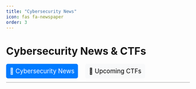 ```yaml
---
title: "Cybersecurity News"
icon: fas fa-newspaper
order: 3
---
```


<h1>Cybersecurity News & CTFs</h1>

<div style="display: flex; gap: 20px; cursor: pointer; font-size: 1.2em; padding-bottom: 10px; border-bottom: 2px solid #ccc;">
    <div id="news-tab" style="padding: 10px; border-radius: 5px; background: #007bff; color: white;">📰 Cybersecurity News</div>
    <div id="ctf-tab" style="padding: 10px; border-radius: 5px; background: #f8f9fa; color: black;">🎯 Upcoming CTFs</div>
</div>

<div id="news-feed"></div>
<div id="ctf-feed" style="display: none;"></div>

<script src="{{ '/assets/js/news-feed.js' | relative_url }}"></script>

<script>
document.addEventListener("DOMContentLoaded", function () {
    const newsTab = document.getElementById("news-tab");
    const ctfTab = document.getElementById("ctf-tab");
    const newsFeed = document.getElementById("news-feed");
    const ctfFeed = document.getElementById("ctf-feed");

    newsTab.addEventListener("click", function () {
        newsFeed.style.display = "block";
        ctfFeed.style.display = "none";
        newsTab.style.background = "#007bff";
        newsTab.style.color = "white";
        ctfTab.style.background = "#f8f9fa";
        ctfTab.style.color = "black";
    });

    ctfTab.addEventListener("click", function () {
        newsFeed.style.display = "none";
        ctfFeed.style.display = "block";
        ctfTab.style.background = "#007bff";
        ctfTab.style.color = "white";
        newsTab.style.background = "#f8f9fa";
        newsTab.style.color = "black";
    });
});
</script>
